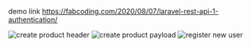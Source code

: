 demo link
https://fabcoding.com/2020/08/07/laravel-rest-api-1-authentication/ 



![create product header](https://user-images.githubusercontent.com/55230461/136688676-ccc5e067-6faf-44df-a9bb-7d6947240c78.PNG)
![create product payload](https://user-images.githubusercontent.com/55230461/136688679-9adc21c7-266d-4d03-a791-8897994a433a.PNG)
![register new user](https://user-images.githubusercontent.com/55230461/136688680-4bb00cbb-e396-4e88-81d5-2813ec117d8f.PNG)
